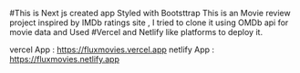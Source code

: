 #This is Next js created app Styled with Bootsttrap
This is an Movie review project inspired by IMDb ratings site , I tried to clone it using OMDb api for movie data and Used
#Vercel and Netlify like platforms to deploy it.

vercel App : https://fluxmovies.vercel.app
netlify App : https://fluxmovies.netlify.app
